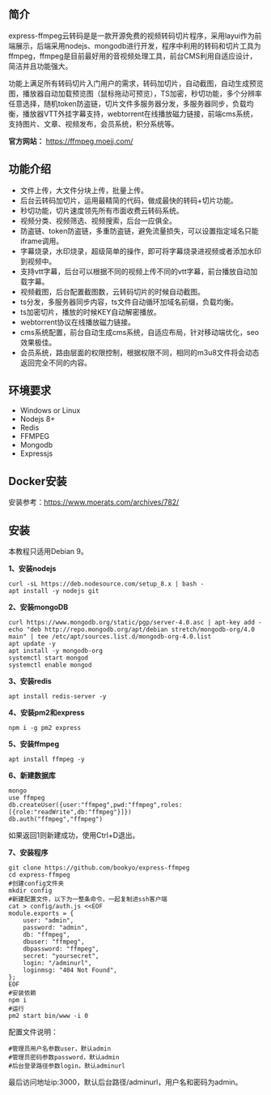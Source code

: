 简介
--
express-ffmpeg云转码是是一款开源免费的视频转码切片程序，采用layui作为前端展示，后端采用nodejs、mongodb进行开发，程序中利用的转码和切片工具为ffmpeg，ffmpeg是目前最好用的音视频处理工具，前台CMS利用自适应设计，简洁并且功能强大。

功能上满足所有转码切片入门用户的需求，转码加切片，自动截图，自动生成预览图，播放器自动加载预览图（鼠标拖动可预览），TS加密，秒切功能，多个分辨率任意选择，随机token防盗链，切片文件多服务器分发，多服务器同步，负载均衡，播放器VTT外挂字幕支持，webtorrent在线播放磁力链接，前端cms系统，支持图片、文章、视频发布，会员系统，积分系统等。

**官方网站：** https://ffmpeg.moejj.com/

功能介绍
----

 - 文件上传，大文件分块上传，批量上传。
 - 后台云转码加切片，运用最精简的代码，做成最快的转码+切片功能。
 - 秒切功能，切片速度领先所有市面收费云转码系统。
 - 视频分类、视频筛选、视频搜索，后台一应俱全。
 - 防盗链、token防盗链，多重防盗链，避免流量损失，可以设置指定域名只能iframe调用。
 - 字幕烧录，水印烧录，超级简单的操作，即可将字幕烧录进视频或者添加水印到视频中。
 - 支持vtt字幕，后台可以根据不同的视频上传不同的vtt字幕，前台播放自动加载字幕。
 - 视频截图，后台配置截图数，云转码切片的时候自动截图。
 - ts分发，多服务器同步内容，ts文件自动循环加域名前缀，负载均衡。
 - ts加密切片，播放的时候KEY自动解密播放。
 - webtorrent协议在线播放磁力链接。
 - cms系统配置，前台自动生成cms系统，自适应布局，针对移动端优化，seo效果极佳。
 - 会员系统，路由层面的权限控制，根据权限不同，相同的m3u8文件将会动态返回完全不同的内容。

环境要求
----

 - Windows or Linux
 - Nodejs 8+
 - Redis
 - FFMPEG
 - Mongodb
 - Expressjs

Docker安装
--
安装参考：https://www.moerats.com/archives/782/

安装
--
本教程只适用Debian 9。

**1、安装nodejs**

    curl -sL https://deb.nodesource.com/setup_8.x | bash -
    apt install -y nodejs git

**2、安装mongoDB**

    curl https://www.mongodb.org/static/pgp/server-4.0.asc | apt-key add -
    echo "deb http://repo.mongodb.org/apt/debian stretch/mongodb-org/4.0 main" | tee /etc/apt/sources.list.d/mongodb-org-4.0.list
    apt update -y
    apt install -y mongodb-org
    systemctl start mongod
    systemctl enable mongod

**3、安装redis**

    apt install redis-server -y

**4、安装pm2和express**

    npm i -g pm2 express

**5、安装ffmpeg**

    apt install ffmpeg -y

**6、新建数据库**

    mongo
    use ffmpeg
    db.createUser({user:"ffmpeg",pwd:"ffmpeg",roles:[{role:"readWrite",db:"ffmpeg"}]})
    db.auth("ffmpeg","ffmpeg")
如果返回1则新建成功，使用Ctrl+D退出。

**7、安装程序**

    git clone https://github.com/bookyo/express-ffmpeg
    cd express-ffmpeg
    #创建config文件夹
    mkdir config
    #新建配置文件，以下为一整条命令，一起复制进ssh客户端
    cat > config/auth.js <<EOF
    module.exports = {
        user: "admin",
        password: "admin",
        db: "ffmpeg",
        dbuser: "ffmpeg",
        dbpassword: "ffmpeg",
        secret: "yoursecret",
        login: "/adminurl",
        loginmsg: "404 Not Found",
    };
    EOF
    #安装依赖
    npm i
    #运行
    pm2 start bin/www -i 0
配置文件说明：

    #管理员用户名参数user，默认admin
    #管理员密码参数password，默认admin
    #后台登录路径参数login，默认adminurl
最后访问地址ip:3000，默认后台路径/adminurl，用户名和密码为admin。
